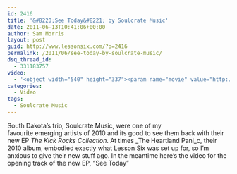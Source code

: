 ```yaml
---
id: 2416
title: '&#8220;See Today&#8221; by Soulcrate Music'
date: 2011-06-13T10:41:06+00:00
author: Sam Morris
layout: post
guid: http://www.lessonsix.com/?p=2416
permalink: /2011/06/see-today-by-soulcrate-music/
dsq_thread_id:
  - 331183757
video:
  - '<object width="540" height="337"><param name="movie" value="http://www.youtube.com/v/vJ4l9Rk6nIY?version=3&amp;hl=en_GB"></param><param name="allowFullScreen" value="true"></param><param name="allowscriptaccess" value="always"></param><embed src="http://www.youtube.com/v/vJ4l9Rk6nIY?version=3&amp;hl=en_GB" type="application/x-shockwave-flash" width="540" height="337" allowscriptaccess="always" allowfullscreen="true"></embed></object>'
categories:
  - Video
tags:
  - Soulcrate Music
---
```

South Dakota&#8217;s trio, Soulcrate Music, were one of my favourite emerging artists of 2010 and its good to see them back with their new EP _The Kick Rocks Collection_. At times _The Heartland Pani_c, their 2010 album, embodied exactly what Lesson Six was set up for, so I&#8217;m anxious to give their new stuff ago. In the meantime here&#8217;s the video for the opening track of the new EP, &#8220;See Today&#8221;